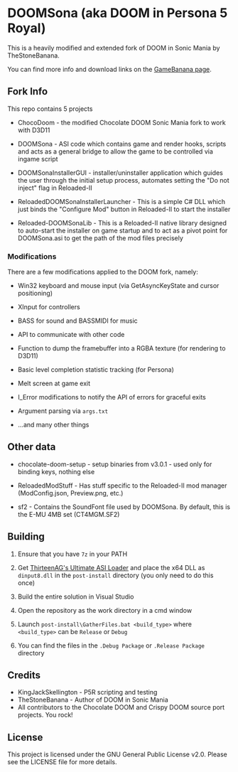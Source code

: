 # DOOMSona (aka DOOM in Persona 5 Royal)

This is a heavily modified and extended fork of DOOM in Sonic Mania by TheStoneBanana.

You can find more info and download links on the [GameBanana page](https://gamebanana.com/mods/511278).

## Fork Info

This repo contains 5 projects

- ChocoDoom - the modified Chocolate DOOM Sonic Mania fork to work with D3D11

- DOOMSona - ASI code which contains game and render hooks, scripts and acts as a general bridge to allow the game to be controlled via ingame script

- DOOMSonaInstallerGUI - installer/uninstaller application which guides the user through the initial setup process, automates setting the "Do not inject" flag in Reloaded-II

- ReloadedDOOMSonaInstallerLauncher - This is a simple C# DLL which just binds the "Configure Mod" button in Reloaded-II to start the installer

- Reloaded-DOOMSonaLib - This is a Reloaded-II native library designed to auto-start the installer on game startup and to act as a pivot point for DOOMSona.asi to get the path of the mod files precisely

### Modifications

There are a few modifications applied to the DOOM fork, namely:

- Win32 keyboard and mouse input (via GetAsyncKeyState and cursor positioning)

- XInput for controllers

- BASS for sound and BASSMIDI for music

- API to communicate with other code

- Function to dump the framebuffer into a RGBA texture (for rendering to D3D11)

- Basic level completion statistic tracking (for Persona)

- Melt screen at game exit

- I_Error modifications to notify the API of errors for graceful exits

- Argument parsing via `args.txt`

- ...and many other things

## Other data

- chocolate-doom-setup - setup binaries from v3.0.1 - used only for binding keys, nothing else

- ReloadedModStuff - Has stuff specific to the Reloaded-II mod manager (ModConfig.json, Preview.png, etc.)

- sf2 - Contains the SoundFont file used by DOOMSona. By default, this is the E-MU 4MB set (CT4MGM.SF2)

## Building

1. Ensure that you have `7z` in your PATH

2. Get [ThirteenAG's Ultimate ASI Loader](https://github.com/ThirteenAG/Ultimate-ASI-Loader/releases/latest) and place the x64 DLL as `dinput8.dll` in the `post-install` directory (you only need to do this once)

3. Build the entire solution in Visual Studio

4. Open the repository as the work directory in a cmd window

5. Launch `post-install\GatherFiles.bat <build_type>` where `<build_type>` can be `Release` or `Debug`

6. You can find the files in the `.Debug Package` or `.Release Package` directory

## Credits

- KingJackSkellington - P5R scripting and testing
- TheStoneBanana - Author of DOOM in Sonic Mania
- All contributors to the Chocolate DOOM and Crispy DOOM source port projects. You rock!

## License

This project is licensed under the GNU General Public License v2.0. Please see the LICENSE file for more details.
